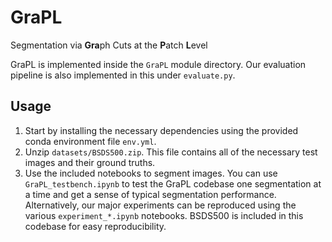 # GraPL
Segmentation via **Gra**ph Cuts at the **P**atch **L**evel

GraPL is implemented inside the `GraPL` module directory. Our evaluation pipeline is also implemented in this under `evaluate.py`.

## Usage
1. Start by installing the necessary dependencies using the provided conda environment file `env.yml`.
2. Unzip `datasets/BSDS500.zip`. This file contains all of the necessary test images and their ground truths.
3. Use the included notebooks to segment images. You can use `GraPL_testbench.ipynb` to test the GraPL codebase one segmentation at a time and get a sense of typical segmentation performance. Alternatively, our major experiments can be reproduced using the various `experiment_*.ipynb` notebooks. BSDS500 is included in this codebase for easy reproducibility.